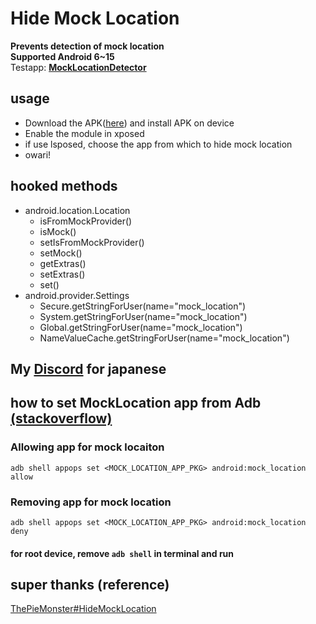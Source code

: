 # Hide Mock Location
**Prevents detection of mock location**  
**Supported Android 6~15**  
Testapp: **[MockLocationDetector](https://github.com/auag0/MockLocationDetector)**
## usage
- Download the APK([here](https://github.com/auag0/HideMockLocation/releases/latest)) and install APK on device
- Enable the module in xposed
- if use lsposed, choose the app from which to hide mock location
- owari!

## hooked methods
- android.location.Location
  - isFromMockProvider()
  - isMock()
  - setIsFromMockProvider()
  - setMock()
  - getExtras()
  - setExtras()
  - set()
- android.provider.Settings
  - Secure.getStringForUser(name="mock_location")
  - System.getStringForUser(name="mock_location")
  - Global.getStringForUser(name="mock_location")
  - NameValueCache.getStringForUser(name="mock_location")

## My [Discord](https://discord.gg/j2g97Cm9Kc) for japanese

## how to set MockLocation app from Adb [(stackoverflow)](https://stackoverflow.com/questions/40414011/how-to-set-the-android-6-0-mock-location-app-from-adb/43747384#43747384)
### Allowing app for mock locaiton
`adb shell appops set <MOCK_LOCATION_APP_PKG> android:mock_location allow`
### Removing app for mock location
`adb shell appops set <MOCK_LOCATION_APP_PKG> android:mock_location deny`
#### for root device, remove `adb shell` in terminal and run

## super thanks (reference)
[ThePieMonster#HideMockLocation](https://github.com/ThePieMonster/HideMockLocation)
